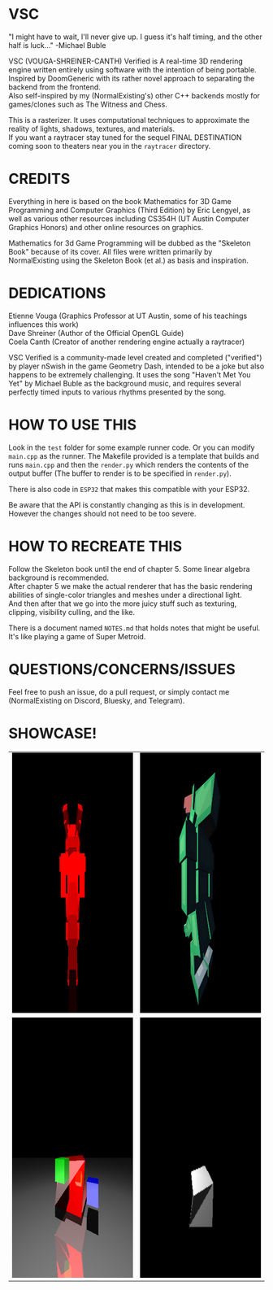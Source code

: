 # VSC
  
"I might have to wait, I'll never give up. I guess it's half timing, and the other half is luck..." -Michael Buble  
  
VSC (VOUGA-SHREINER-CANTH) Verified is A real-time 3D rendering engine written entirely using software with the intention of being portable.
Inspired by DoomGeneric with its rather novel approach to separating the backend from the frontend.  
Also self-inspired by my (NormalExisting's) other C++ backends mostly for games/clones such as The Witness and Chess.  
  
This is a rasterizer. It uses computational techniques to approximate the reality of lights, shadows, textures, and materials.  
If you want a raytracer stay tuned for the sequel FINAL DESTINATION coming soon to theaters near you in the `raytracer` directory.  
  
# CREDITS  
  
Everything in here is based on the book Mathematics for 3D Game Programming and Computer Graphics (Third Edition) by Eric Lengyel, as well as various other resources including CS354H (UT Austin Computer Graphics Honors) and other online resources on graphics. 

Mathematics for 3d Game Programming will be dubbed as the "Skeleton Book" because of its cover. All files were written primarily by NormalExisting using the Skeleton Book (et al.) as basis and inspiration.
  
# DEDICATIONS  
  
Etienne Vouga (Graphics Professor at UT Austin, some of his teachings influences this work)  
Dave Shreiner (Author of the Official OpenGL Guide)  
Coela Canth (Creator of another rendering engine actually a raytracer)  

VSC Verified is a community-made level created and completed ("verified") by player nSwish in the game Geometry Dash, intended to be a joke but also happens to be extremely challenging. It uses the song "Haven't Met You Yet" by Michael Buble as the background music, and requires several perfectly timed inputs to various rhythms presented by the song.  

# HOW TO USE THIS

Look in the `test` folder for some example runner code. Or you can modify `main.cpp` as the runner. The Makefile provided is a template that builds and runs `main.cpp` and then the `render.py` which renders the contents of the output buffer (The buffer to render is to be specified in `render.py`).  
  
There is also code in `ESP32` that makes this compatible with your ESP32.  
  
Be aware that the API is constantly changing as this is in development. However the changes should not need to be too severe.

# HOW TO RECREATE THIS  
  
Follow the Skeleton book until the end of chapter 5. Some linear algebra background is recommended.  
After chapter 5 we make the actual renderer that has the basic rendering abilities of single-color triangles and meshes under a directional light.  
And then after that we go into the more juicy stuff such as texturing, clipping, visibility culling, and the like.  
  
There is a document named `NOTES.md` that holds notes that might be useful. It's like playing a game of Super Metroid.

# QUESTIONS/CONCERNS/ISSUES

Feel free to push an issue, do a pull request, or simply contact me (NormalExisting on Discord, Bluesky, and Telegram).

# SHOWCASE!

|     |     |
| ------------- | ------------- |
| <img src="example_outputs/mcrproto.gif" width="512" height="512" alt="Example!">  | <img src="example_outputs/mcrproto.PNG" width="512" height="512" alt="Example!">  |
| <img src="example_outputs/ray_traced_cubes.PNG" width="512" height="512" alt="Example!">  | <img src="example_outputs/cubemorph.gif" width="512" height="512" alt="Example!">  |

<!-- ![Example!](example_outputs/mcrproto.PNG?raw=true) -->
<!-- ![Example!](example_outputs/mcrproto.gif?raw=true) -->
<!-- ![Example!](example_outputs/ray_traced_cubes.PNG?raw=true) -->